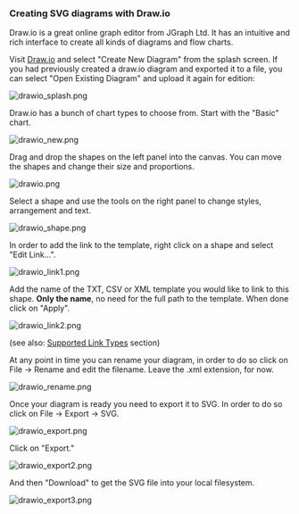 ### Creating SVG diagrams with Draw.io

Draw.io is a great online graph editor from JGraph Ltd. It has an intuitive and rich interface to create all kinds of diagrams and flow charts.

Visit [Draw.io](www.draw.io) and select "Create New Diagram" from the splash screen. If you had previously created a draw.io diagram and exported it to a file, you can select "Open Existing Diagram" and upload it again for edition:

![drawio_splash.png](img/drawio_splash.png)

Draw.io has a bunch of chart types to choose from. Start with the "Basic" chart.

![drawio_new.png](img/drawio_new.png)

Drag and drop the shapes on the left panel into the canvas. You can move the shapes and change their size and proportions.

![drawio.png](img/drawio.png)

Select a shape and use the tools on the right panel to change styles, arrangement and text.

![drawio_shape.png](img/drawio_shape.png)

In order to add the link to the template, right click on a shape and select "Edit Link...".

![drawio_link1.png](img/drawio_link1.png)

Add the name of the TXT, CSV or XML template you would like to link to this shape. **Only the name**, no need for the full path to the template. When done click on "Apply".

![drawio_link2.png](img/drawio_link2.png)

(see also: [Supported Link Types](#Supported-Link-Types) section)

At any point in time you can rename your diagram, in order to do so click on File -> Rename and edit the filename. Leave the .xml extension, for now.

![drawio_rename.png](img/drawio_rename.png)

Once your diagram is ready you need to export it to SVG. In order to do so click on File -> Export -> SVG.

![drawio_export.png](img/drawio_export.png)

Click on "Export."

![drawio_export2.png](img/drawio_export2.png)

And then "Download" to get the SVG file into your local filesystem.

![drawio_export3.png](img/drawio_export3.png)